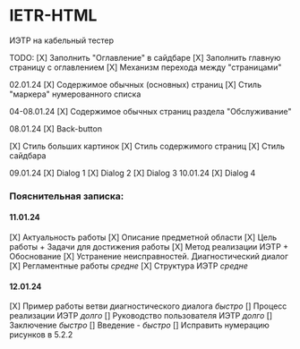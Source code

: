 # IETR-HTML

ИЭТР на кабельный тестер

TODO:
[X] Заполнить "Оглавление" в сайдбаре
[X] Заполнить главную страницу с оглавлением
[X] Механизм перехода между "страницами"

02.01.24
[X] Содержимое обычных (основных) страниц
[X] Стиль "маркера" нумерованного списка

04-08.01.24
[X] Содержимое обычных страниц раздела "Обслуживание"

08.01.24
[X] Back-button

[X] Стиль больших картинок
[X] Стиль содержимого страниц
[X] Стиль сайдбара

09.01.24
[X] Dialog 1
[X] Dialog 2
[X] Dialog 3
10.01.24
[X] Dialog 4

### Пояснительная записка:

#### 11.01.24

[X] Актуальность работы
[X] Описание предметной области
[X] Цель работы + Задачи для достижения работы
[X] Метод реализации ИЭТР + Обоснование
[X] Устранение неисправностей. Диагностический диалог
[X] Регламентные работы _средне_
[X] Структура ИЭТР _средне_

#### 12.01.24

[X] Пример работы ветви диагностического диалога _быстро_
[] Процесс реализации ИЭТР _долго_
[] Руководство пользователя ИЭТР _долго_
[] Заключение _быстро_
[] Введение - _быстро_
[] Исправить нумерацию рисунков в 5.2.2
